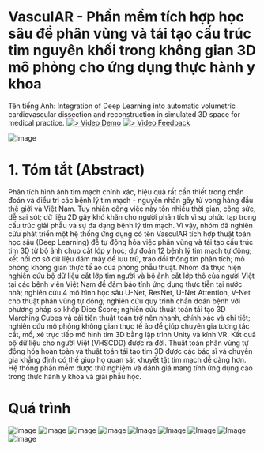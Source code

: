 # VasculAR - Phần mềm tích hợp học sâu để phân vùng và tái tạo cấu trúc tim nguyên khối trong không gian 3D mô phỏng cho ứng dụng thực hành y khoa
Tên tiếng Anh: Integration of Deep Learning into automatic volumetric cardiovascular dissection and reconstruction in simulated 3D space for medical practice.
[![> Video Demo](https://img.shields.io/badge/Video%20Demo-blue)](https://youtu.be/fm9QD1Xxpp0?si=IPv3BddstUBnjOWd)
[![> Video Feedback](https://img.shields.io/badge/Video%20Demo-yellow)](https://youtu.be/FxGYBbMb8q0?si=wBwaCImwXBEnM_xfo)

![Image](imgs/Poster.png)

# 1. Tóm tắt (Abstract)
Phân tích hình ảnh tim mạch chính xác, hiệu quả rất cần thiết trong chẩn đoán và điều trị các bệnh lý tim mạch - nguyên nhân gây tử vong hàng đầu thế giới và Việt Nam. Tuy nhiên công việc này tốn nhiều thời gian, công sức, dễ sai sót; dữ liệu 2D gây khó khăn cho người phân tích vì sự phức tạp trong cấu trúc giải phẫu và sự đa dạng bệnh lý tim mạch. Vì vậy, nhóm đã nghiên cứu phát triển một hệ thống ứng dụng có tên VasculAR tích hợp thuật toán học sâu (Deep Learning) để tự động hóa việc phân vùng và tái tạo cấu trúc tim 3D từ bộ ảnh chụp cắt lớp y học; dự đoán 12 bệnh lý tim mạch tự động; kết nối cơ sở dữ liệu đám mây để lưu trữ, trao đổi thông tin phân tích; mô phỏng không gian thực tế ảo của phòng phẫu thuật. Nhóm đã thực hiện nghiên cứu bộ dữ liệu cắt lớp tim người và bộ ảnh cắt lớp thô của người Việt tại các bệnh viện Việt Nam để đảm bảo tính ứng dụng thực tiễn tại nước nhà; nghiên cứu 4 mô hình học sâu U-Net, ResNet, U-Net Attention, V-Net cho thuật phân vùng tự động; nghiên cứu quy trình chẩn đoán bệnh với phương pháp so khớp Dice Score; nghiên cứu thuật toán tái tạo 3D Marching Cubes và cải tiến thuật toán trở nên nhanh, chính xác và chi tiết; nghiên cứu mô phỏng không gian thực tế ảo để giúp chuyên gia tương tác cắt, mổ, xẻ trực tiếp mô hình tim 3D bằng lập trình Unity và kính VR. Kết quả bộ dữ liệu cho người Việt (VHSCDD) được ra đời. Thuật toán phân vùng tự động hóa hoàn toàn và thuật toán tái tạo tim 3D được các bác sĩ và chuyên gia khẳng định có thể giúp họ quan sát khuyết tật tim mạch dễ dàng hơn. Hệ thống phần mềm được thử nghiệm và đánh giá mang tính ứng dụng cao trong thực hành y khoa và giải phẫu học.


# Quá trình
![Image](imgs/Hình%20ảnh%20sản%20phẩm/Phiên%20bản%203/app2.png)
![Image](imgs/Hình%20ảnh%20sản%20phẩm/Phiên%20bản%203/3D%20visualizer.png)
![Image](imgs/Hình%20ảnh%20sản%20phẩm/Phiên%20bản%203/VR.png)
![Image](imgs/Hình%20ảnh%20sản%20phẩm/Phiên%20bản%203/app4.jpg)
![Image](imgs/Hình%20ảnh%20làm%20việc%20của%20nhóm/Mô%20phỏng%20không%20gian%203%20chiều%20với%20Unity%20và%20kính%20VR.jpeg)
![Image](imgs/Hình%20ảnh%20làm%20việc%20của%20nhóm/app1.jpg)
![Image](imgs/Hình%20ảnh%20làm%20việc%20của%20nhóm/app2.jpg)
![Image](imgs/Hình%20ảnh%20làm%20việc%20của%20nhóm/unity1.jpg)
![Image](imgs/Hình%20ảnh%20làm%20việc%20của%20nhóm/unity2.jpg)
